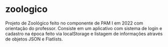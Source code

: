 # zoologico

Projeto de Zoológico feito no componente de PAM I em 2022 com orientação do professor. Consiste em um aplicativo com sistema de login e cadastro na época feito via localStorage e listagem de informações através de objetos JSON e Flatlists.
